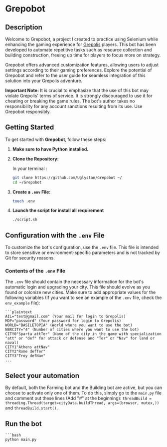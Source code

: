 # Grepobot
## Description
Welcome to Grepobot, a project I created to practice using Selenium while enhancing the gaming experience for [Grepolis](https://en.grepolis.com/) players. This bot has been developed to automate repetitive tasks such as resource collection and building construction, freeing up time for players to focus more on strategy.

Grepobot offers advanced customization features, allowing users to adjust settings according to their gaming preferences. Explore the potential of Grepobot and refer to the user guide for seamless integration of this solution into your Grepolis adventure.

**Important Note:** It is crucial to emphasize that the use of this bot may violate Grepolis' terms of service. It is strongly discouraged to use it for cheating or breaking the game rules. The bot's author takes no responsibility for any account sanctions resulting from its use. Use Grepobot responsibly.

## Getting Started

To get started with **Grepobot**, follow these steps:

1. **Make sure to have Python installed.**

2. **Clone the Repository:**

	In your terminal :
	```bash
   	git clone https://github.com/Uglystan/Grepobot ~/
	cd ~/Grepobot
3. **Create a `.env` File:**
	```bash
	touch .env
4. **Launch the script for install all requirement**
	```bash
	./script.sh

## Configuration with the `.env` File

To customize the bot's configuration, use the `.env` file. This file is intended to store sensitive or environment-specific parameters and is not tracked by Git for security reasons.

### Contents of the `.env` File

The `.env` file should contain the necessary information for the bot's automatic login and upgrading your city. This file should evolve as you found or colonize new cities. Make sure to add appropriate values for the following variables (If you want to see an example of the `.env` file, check the `env_example` file):

	```plaintext
	AIL="test@gmail.com" (Your mail for login to Grepolis)
	MDP="password" (Your password for login to Grepolis)
	WORLD="BASILETOPIA" (World where you want to use the bot)
	NBRCITY="4" (Number of cities where you want to use the bot)
	CITY0"Sparta attTer" (Name of the city in the game with specialization "att" or "def" for attack or defense and "Ter" or "Nav" for land or naval)
	CITY1"Athens attNav"
	CITY2"Rome defTer"
	CITY3"Troy defNav"
	...

## Select your automation

By default, both the Farming bot and the Building bot are active, but you can choose to activate only one of them. To do this, simply go to the `main.py` file and comment out these lines (Add "#" at the beginning): `threadBuild = threading.Thread(target=cityData.buildThread, args=(browser, mutex,))` and `threadBuild.start()`.

## Run the bot

	```bash
	python main.py